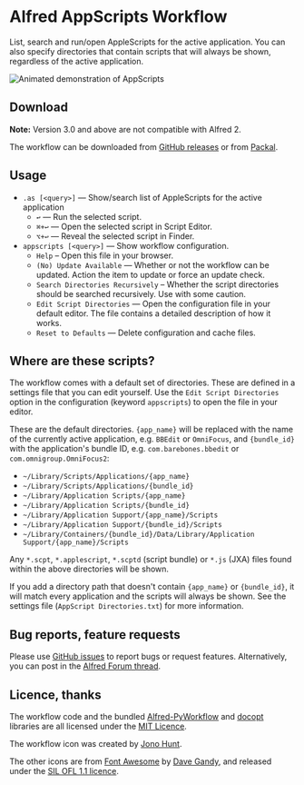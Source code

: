 # Alfred AppScripts Workflow

List, search and run/open AppleScripts for the active application. You can also specify directories that contain scripts that will always be shown, regardless of the active application.

![][demo]

## Download

**Note:** Version 3.0 and above are not compatible with Alfred 2.

The workflow can be downloaded from [GitHub releases][gh-releases] or from [Packal][packal].

## Usage

- `.as [<query>]` — Show/search list of AppleScripts for the active application
  - `↩` — Run the selected script.
  - `⌘+↩` — Open the selected script in Script Editor.
  - `⌥+↩` — Reveal the selected script in Finder.
- `appscripts [<query>]` — Show workflow configuration.
  - `Help` – Open this file in your browser.
  - `(No) Update Available` — Whether or not the workflow can be updated. Action the item to update or force an update check.
  - `Search Directories Recursively` – Whether the script directories should be searched recursively. Use with some caution.
  - `Edit Script Directories` — Open the configuration file in your default editor. The file contains a detailed description of how it works.
  - `Reset to Defaults` — Delete configuration and cache files.

## Where are these scripts?

The workflow comes with a default set of directories. These are defined in a settings file that you can edit yourself. Use the `Edit Script Directories` option in the configuration (keyword `appscripts`) to open the file in your editor.

These are the default directories. `{app_name}` will be replaced with the name of the currently active application, e.g. `BBEdit` or `OmniFocus`, and `{bundle_id}` with the application's bundle ID, e.g. `com.barebones.bbedit` or `com.omnigroup.OmniFocus2`:

- `~/Library/Scripts/Applications/{app_name}`
- `~/Library/Scripts/Applications/{bundle_id}`
- `~/Library/Application Scripts/{app_name}`
- `~/Library/Application Scripts/{bundle_id}`
- `~/Library/Application Support/{app_name}/Scripts`
- `~/Library/Application Support/{bundle_id}/Scripts`
- `~/Library/Containers/{bundle_id}/Data/Library/Application Support/{app_name}/Scripts`

Any `*.scpt`, `*.applescript`, `*.scptd` (script bundle) or `*.js` (JXA) files found within the above directories will be shown.

If you add a directory path that doesn't contain `{app_name}` or `{bundle_id}`, it will match every application and the scripts will always be shown. See the settings file (`AppScript Directories.txt`) for more information.

## Bug reports, feature requests

Please use [GitHub issues][gh-issues] to report bugs or request features. Alternatively, you can post in the [Alfred Forum thread][forum-thread].

## Licence, thanks

The workflow code and the bundled [Alfred-PyWorkflow][alfred-pyworkflow] and [docopt][docopt] libraries are all licensed under the [MIT Licence][mit-licence].

The workflow icon was created by [Jono Hunt][jono].

The other icons are from [Font Awesome][font-awesome] by [Dave Gandy][dave-gandy], and released under the [SIL OFL 1.1 licence][sil-licence].

[alfred-pyworkflow]: https://github.com/harrtho/alfred-pyworkflow
[cc-licence]: http://creativecommons.org/licenses/by-nc/3.0/
[dave-gandy]: https://twitter.com/davegandy
[demo]: https://raw.githubusercontent.com/harrtho/alfred-appscripts/master/demo.gif "Animated demonstration of AppScripts"
[docopt]: https://github.com/docopt/docopt
[font-awesome]: http://fortawesome.github.io/Font-Awesome/
[forum-thread]: http://www.alfredforum.com/topic/4218-appscripts
[gh-issues]: https://github.com/harrtho/alfred-appscripts/issues
[gh-releases]: https://github.com/harrtho/alfred-appscripts/releases
[mit-licence]: http://opensource.org/licenses/MIT
[packal]: http://www.packal.org/workflow/appscripts
[sil-licence]: http://scripts.sil.org/OFL
[jono]: https://www.alfredforum.com/profile/66-jono/
